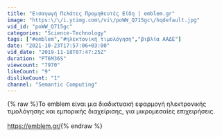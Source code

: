 ```yaml
---
title: "Εισαγωγή Πελάτες Προμηθευτές Είδη | emblem.gr"
image: "https:\/\/i.ytimg.com\/vi\/poWW_Q715gc\/hqdefault.jpg"
vid_id: "poWW_Q715gc"
categories: "Science-Technology"
tags: ["#emblem","#ηλεκτονική τιμολόγηση","βιβλία ΑΑΔΕ"]
date: "2021-10-23T17:57:06+03:00"
vid_date: "2019-11-18T07:47:25Z"
duration: "PT6M36S"
viewcount: "7970"
likeCount: "9"
dislikeCount: "1"
channel: "Semantic Computing"
---
```

{% raw %}Το emblem είναι μια διαδικτυακή εφαρμογή ηλεκτρονικής τιμολόγησης και εμπορικής διαχείρισης, για μικρομεσαίες επιχειρήσεις.<br /><br /><a rel="nofollow" target="blank" href="https://emblem.gr/">https://emblem.gr/</a>{% endraw %}
